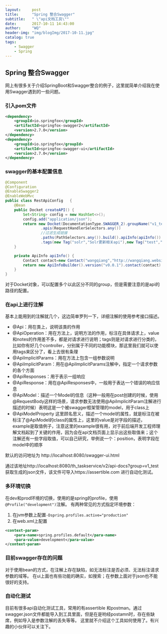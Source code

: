 ```yaml
---
layout:     post
title:      "Spring 整合Swagger"
subtitle:   " \"api文档工具\""
date:       2017-10-11 14:43:00
author:     "WQ"
header-img: "img/blogImg/2017-10-11.jpg"
catalog: true
tags:
    - Swagger
    - Spring
---
```


## Spring 整合Swagger

网上有很多关于介绍SpringBoot和Swagger整合的例子，这里就简单介绍我在使用Swagger遇到的一些问题。

### 引入pom文件

```xml
<dependency>
    <groupId>io.springfox</groupId>
    <artifactId>springfox-swagger2</artifactId>
    <version>2.7.0</version>
</dependency>
<dependency>
    <groupId>io.springfox</groupId>
    <artifactId>springfox-swagger-ui</artifactId>
    <version>2.7.0</version>
</dependency>
```

### swagger的基本配置信息

```java
@Component
@Configuration
@EnableSwagger2
@EnableWebMvc
public class RestApiConfig   {
    @Bean
    public Docket createAPI() {
        Set<String> config = new HashSet<>();
        config.add("application/json");
        return new Docket(DocumentationType.SWAGGER_2).groupName("v1_test").forCodeGeneration(true).select()
                .apis(RequestHandlerSelectors.any())
                //过滤生成链接
                .paths(PathSelectors.any()).build().apiInfo(apiInfo()).produces(config).consumes(config)
                .tags(new Tag("solr","Solr更新相关api"),new Tag("test","测试节点");
    }

    private ApiInfo apiInfo() {
        Contact contact=new Contact("wangqiang","http://wangqiang.website","736445126@qq.com");
        return new ApiInfoBuilder().version("v0.0.1").contact(contact).title("th_taskservice后台接口文档").build();
    }
}

```

对于Docket对象，可以配置多个以此区分不同的group，但是需要注意的是api的路径的配置。

### 在api上进行注解

基本上能用到的注解就几个，这边简单罗列一下，详细注解的使用参考接口描述。

* @Api：用在类上，说明该类的作用
* @ApiOperation：用在方法上，说明方法的作用，标注在具体请求上，value和notes的作用差不多，都是对请求进行说明；tags则是对请求进行分类的，比如你有好几个controller，分别属于不同的功能模块，那这里我们就可以使用tags来区分了，看上去很有条理
* @ApiImplicitParams：用在方法上包含一组参数说明
* @ApiImplicitParam：用在@ApiImplicitParams注解中，指定一个请求参数的各个方面
* @ApiResponses：用于表示一组响应
* @ApiResponse：用在@ApiResponses中，一般用于表达一个错误的响应信息
* @ApiModel：描述一个Model的信息（这种一般用在post创建的时候，使用@RequestBody这样的场景，请求参数无法使用@ApiImplicitParam注解进行描述的时候）表明这是一个被swagger框架管理的model，用于class上
* @ApiModelProperty 这里顾名思义，描述一个model的属性，就是标注在被标注了@ApiModel的class的属性上，这里的value是对字段的描述，example是取值例子，注意这里的example很有用，对于前后端开发工程师理解文档起到了关键的作用，因为会在api文档页面上显示出这些取值来；这个注解还有一些字段取值，可以自己研究，举例说一个：position，表明字段在model中的顺序

 默认的访问地址为 http://localhost:8080/swagger-ui.html

通过该地址http://localhost:8080/th_taskservice/v2/api-docs?group=v1_test 获取生成的json文件，该文件可导入https://assertible.com 进行自动化测试。

### 多环境切换

在dev和prod环境的切换，使用的是spring的profile，使用`@Profile("development")`注解。
有两种常见的方式指定环境参数：

1. 在jvm参数上配置`-Dspring.profiles.active="production"`
2. 在web.xml上配置

```xml
<context-param>
    <para-name>spring.profiles.default</para-name>
    <para-value>development</para-value>
</context-param>
```

### 目前swagger存在的问题

对于使用bean的方式，在注解上存在缺陷，如无法标注是否必须、无法标注请求参数的域等。
在ui上面也有些功能的确实，如搜索；在参数上面对于json也不能很好的支持。

### 自动化测试

目前有很多api自动化测试工具，常用的有assertible 和postman。通过swagger.json文件都能导入到工具里面，但是在是哟经postamn时，存在些缺席，例如导入是参数注解的丢失等等。
这里就不介绍这个工具如何使用了。有兴趣的小伙伴可以关注下。
